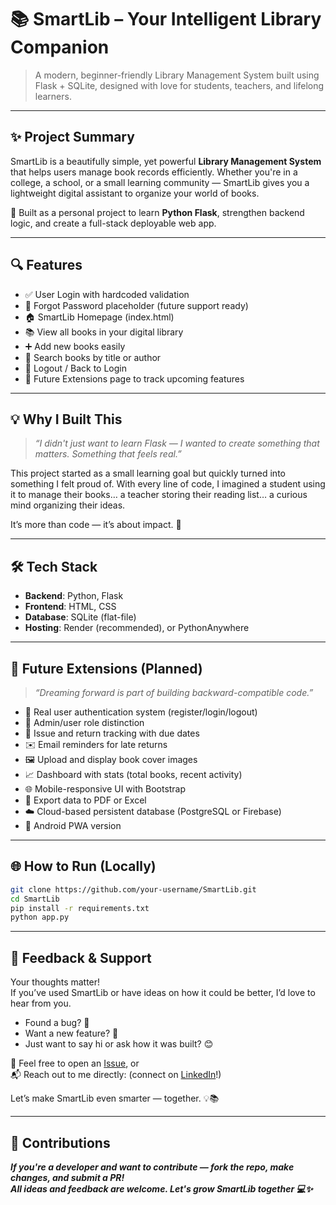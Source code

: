 # 📚 SmartLib – Your Intelligent Library Companion

> A modern, beginner-friendly Library Management System built using Flask + SQLite, designed with love for students, teachers, and lifelong learners.

---

## ✨ Project Summary

SmartLib is a beautifully simple, yet powerful **Library Management System** that helps users manage book records efficiently. Whether you're in a college, a school, or a small learning community — SmartLib gives you a lightweight digital assistant to organize your world of books.

🧠 Built as a personal project to learn **Python Flask**, strengthen backend logic, and create a full-stack deployable web app.

---

## 🔍 Features

- ✅ User Login with hardcoded validation
- 🧠 Forgot Password placeholder (future support ready)
- 🏠 SmartLib Homepage (index.html)
- 📚 View all books in your digital library
- ➕ Add new books easily
- 🔎 Search books by title or author
- 🚪 Logout / Back to Login
- 🚀 Future Extensions page to track upcoming features

---

## 💡 Why I Built This

> *“I didn't just want to learn Flask — I wanted to create something that matters. Something that feels real.”*

This project started as a small learning goal but quickly turned into something I felt proud of. With every line of code, I imagined a student using it to manage their books… a teacher storing their reading list… a curious mind organizing their ideas.

It’s more than code — it’s about impact. 🌱

---

## 🛠️ Tech Stack

- **Backend**: Python, Flask
- **Frontend**: HTML, CSS
- **Database**: SQLite (flat-file)
- **Hosting**: Render (recommended), or PythonAnywhere

---

## 🧠 Future Extensions (Planned)

> *“Dreaming forward is part of building backward-compatible code.”*

- 👤 Real user authentication system (register/login/logout)
- 👑 Admin/user role distinction
- 📆 Issue and return tracking with due dates
- ✉️ Email reminders for late returns
- 🖼️ Upload and display book cover images
- 📈 Dashboard with stats (total books, recent activity)
- 🌐 Mobile-responsive UI with Bootstrap
- 🧾 Export data to PDF or Excel
- ☁️ Cloud-based persistent database (PostgreSQL or Firebase)
- 📲 Android PWA version

---

## 🌐 How to Run (Locally)

```bash
git clone https://github.com/your-username/SmartLib.git
cd SmartLib
pip install -r requirements.txt
python app.py
```
---

## 💬 Feedback & Support

Your thoughts matter!  
If you’ve used SmartLib or have ideas on how it could be better, I’d love to hear from you.

- Found a bug? 🐛  
- Want a new feature? 🌟  
- Just want to say hi or ask how it was built? 😊

📩 Feel free to open an [Issue](https://github.com/your-username/SmartLib/issues), or  
📬 Reach out to me directly: (connect on [LinkedIn](www.linkedin.com/in/saksham-goel-y00528)!)

Let’s make SmartLib even smarter — together. 💡📚

---

## 🤝 Contributions

***If you're a developer and want to contribute — fork the repo, make changes, and submit a PR!  
All ideas and feedback are welcome. Let's grow SmartLib together 💻✨***

